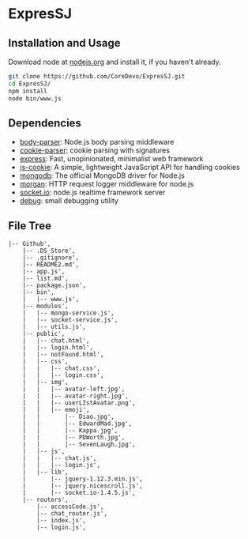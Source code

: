 # ExpresSJ



## Installation and Usage

Download node at [nodejs.org](http://nodejs.org) and install it, if you haven't already.

```sh
git clone https://github.com/CoreDevo/ExpresSJ.git
cd ExpresSJ/
npm install
node bin/www.js
```



## Dependencies

- [body-parser](https://github.com/expressjs/body-parser): Node.js body parsing middleware
- [cookie-parser](https://github.com/expressjs/cookie-parser): cookie parsing with signatures
- [express](https://github.com/expressjs/express): Fast, unopinionated, minimalist web framework
- [js-cookie](https://github.com/js-cookie/js-cookie): A simple, lightweight JavaScript API for handling cookies
- [mongodb](https://github.com/mongodb/node-mongodb-native): The official MongoDB driver for Node.js
- [morgan](https://github.com/expressjs/morgan): HTTP request logger middleware for node.js
- [socket.io](https://github.com/Automattic/socket.io): node.js realtime framework server
- [debug](https://github.com/visionmedia/debug): small debugging utility

## File Tree

```
|-- Github',
    |-- .DS_Store',
    |-- .gitignore',
    |-- README2.md',
    |-- app.js',
    |-- list.md',
    |-- package.json',
    |-- bin',
    |   |-- www.js',
    |-- modules',
    |   |-- mongo-service.js',
    |   |-- socket-service.js',
    |   |-- utils.js',
    |-- public',
    |   |-- chat.html',
    |   |-- login.html',
    |   |-- notFound.html',
    |   |-- css',
    |   |   |-- chat.css',
    |   |   |-- login.css',
    |   |-- img',
    |   |   |-- avatar-left.jpg',
    |   |   |-- avatar-right.jpg',
    |   |   |-- userLIstAvatar.png',
    |   |   |-- emoji',
    |   |       |-- Diao.jpg',
    |   |       |-- EdwardMad.jpg',
    |   |       |-- Kappa.jpg',
    |   |       |-- PDWorth.jpg',
    |   |       |-- SevenLaugh.jpg',
    |   |-- js',
    |   |   |-- chat.js',
    |   |   |-- login.js',
    |   |-- lib',
    |       |-- jquery-1.12.3.min.js',
    |       |-- jquery.nicescroll.js',
    |       |-- socket.io-1.4.5.js',
    |-- routers',
        |-- accessCode.js',
        |-- chat_router.js',
        |-- index.js',
        |-- login.js',
```
